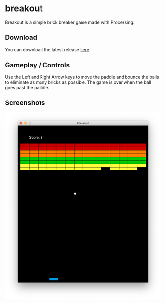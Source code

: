 # breakout
Breakout is a simple brick breaker game made with Processing.

## Download
You can download the latest release [here](https://github.com/mapuya19/breakout/releases/tag/v1.0).

## Gameplay / Controls
Use the Left and Right Arrow keys to move the paddle and bounce the balls to eliminate as many bricks as possible.
The game is over when the ball goes past the paddle.

## Screenshots
![Image of breakout](https://github.com/mapuya19/breakout/blob/master/breakout.png?raw=true)
